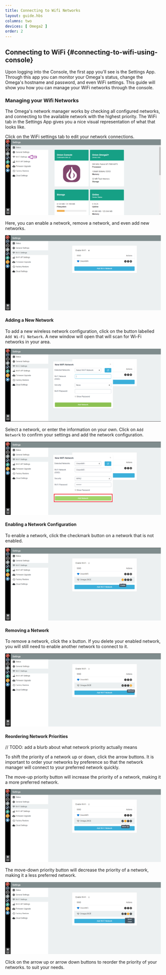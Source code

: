 ```yaml
---
title: Connecting to Wifi Networks
layout: guide.hbs
columns: two
devices: [ Omega2 ]
order: 2
---
```



## Connecting to WiFi {#connecting-to-wifi-using-console}

<!-- // TODO: update this after batch 3 or 4 -->
Upon logging into the Console, the first app you'll see is the Settings App. Through this app you can monitor your Omega's status, change the Omega's hostname and password, and even WiFi settings. This guide will show you how you can manage your WiFi networks through the console.

### Managing your Wifi Networks

<!-- // explanation of how wifimanager works (can have many configured networks, and it will connect to the available ) -->

The Omega's network manager works by checking all configured networks, and connecting to the available network with the highest priority. The WiFi tab in the Settings App gives you a nice visual representation of what that looks like.


Click on the WiFi settings tab to edit your network connections.
![settings-page](../img/connecting-to-wifi-1.png)

Here, you can enable a network, remove a network, and even add new networks.

![wifi-settings-page](../img/connecting-to-wifi-2.png)



#### Adding a New Network

To add a new wireless network configuration, click on the button labelled `Add Wi-Fi Network`. A new window will open that will scan for Wi-Fi networks in your area.

![wifi-modal](../img/connecting-to-wifi-3.png)

Select a network, or enter the information on your own. Click on `Add Network` to confirm your settings and add the network configuration.

![wifi-modal-with-settings](../img/connecting-to-wifi-4.png)



#### Enabling a Network Configuration

To enable a network, click the checkmark button on a network that is not enabled.

![wifi-enable-button](../img/connecting-to-wifi-5.png)



#### Removing a Network

To remove a network, click the x button. If you delete your enabled network, you will still need to enable another network to connect to it.

![wifi-remove-button](../img/connecting-to-wifi-6.png)


#### Reordering Network Priorities

// TODO: add a blurb about what network priority actually means

To shift the priority of a network up or down, click the arrow buttons. It is important to order your networks by preference so that the network manager will connect to your preferred network quickly.

The move-up priority button will increase the priority of a network, making it a more preferred network.

![wifi-move-up](../img/connecting-to-wifi-7.png)

The move-down priority button will decrease the priority of a network, making it a less preferred network.

![wifi-move-down](../img/connecting-to-wifi-8.png)


Click on the arrow up or arrow down buttons to reorder the priority of your networks. to suit your needs.
